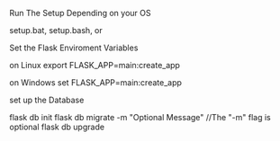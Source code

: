 Run The Setup Depending on your OS

setup.bat,
setup.bash,
or

Set the Flask Enviroment Variables

on Linux
export FLASK_APP=main:create_app

on Windows
set FLASK_APP=main:create_app

set up the Database

flask db init
flask db migrate -m "Optional Message" //The "-m" flag is optional
flask db upgrade
